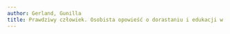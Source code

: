 ```yaml
---
author: Gerland, Gunilla
title: Prawdziwy człowiek. Osobista opowieść o dorastaniu i edukacji w autyzmie
---
```


